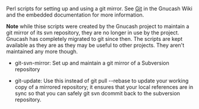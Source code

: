 Perl scripts for setting up and using a git mirror. See [Git](http://wiki.gnucash.org/wiki/Git) in the Gnucash Wiki and the embedded documentation for more information.

**Note** while thise scripts were created by the Gnucash project to maintain a git mirror of its svn repository,
they are no longer in use by the project. Gnucash has completely migrated to git since then. The scripts are
kept available as they are as they may be useful to other projects. They aren't maintained any more though.


* git-svn-mirror: Set up and maintain a git mirror of a Subversion repository

* git-update: Use this instead of git pull --rebase to update your working copy of a mirrored repository; it ensures that your local references are in sync so that you can safely git svn dcommit back to the subversion repository.
